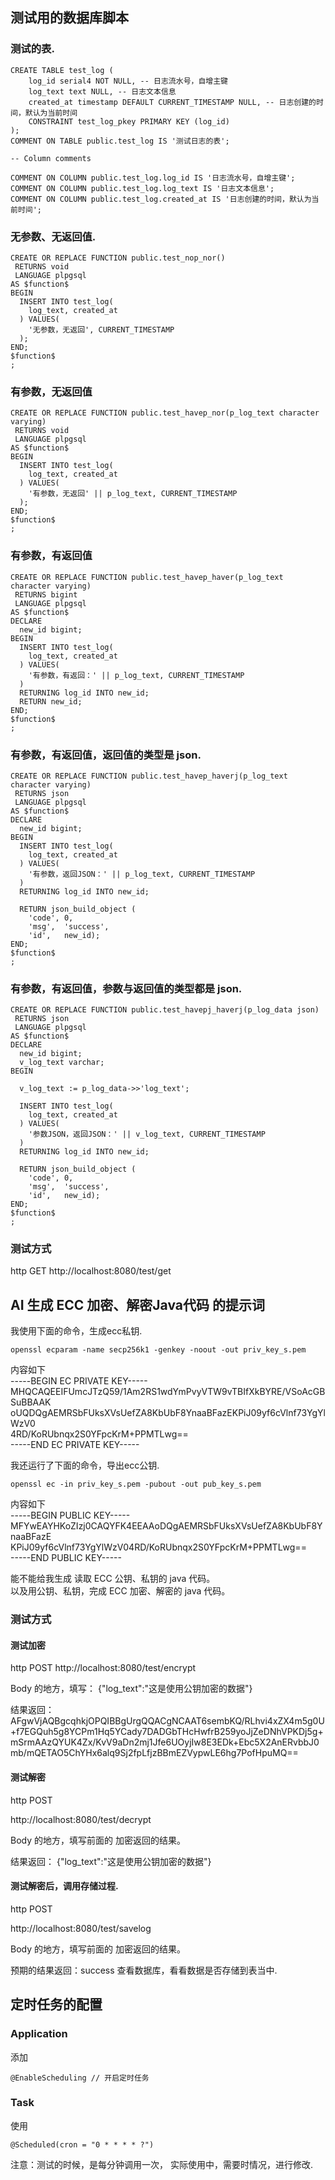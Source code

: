 
## 测试用的数据库脚本

### 测试的表.

```
CREATE TABLE test_log (
	log_id serial4 NOT NULL, -- 日志流水号，自增主键
	log_text text NULL, -- 日志文本信息
	created_at timestamp DEFAULT CURRENT_TIMESTAMP NULL, -- 日志创建的时间，默认为当前时间
	CONSTRAINT test_log_pkey PRIMARY KEY (log_id)
);
COMMENT ON TABLE public.test_log IS '测试日志的表';

-- Column comments

COMMENT ON COLUMN public.test_log.log_id IS '日志流水号，自增主键';
COMMENT ON COLUMN public.test_log.log_text IS '日志文本信息';
COMMENT ON COLUMN public.test_log.created_at IS '日志创建的时间，默认为当前时间';
```


### 无参数、无返回值.

```
CREATE OR REPLACE FUNCTION public.test_nop_nor()
 RETURNS void
 LANGUAGE plpgsql
AS $function$
BEGIN
  INSERT INTO test_log(
    log_text, created_at
  ) VALUES(
    '无参数，无返回', CURRENT_TIMESTAMP
  );
END;
$function$
;
```

### 有参数，无返回值

```
CREATE OR REPLACE FUNCTION public.test_havep_nor(p_log_text character varying)
 RETURNS void
 LANGUAGE plpgsql
AS $function$
BEGIN
  INSERT INTO test_log(
    log_text, created_at
  ) VALUES(
    '有参数，无返回' || p_log_text, CURRENT_TIMESTAMP
  );
END;
$function$
;
```

### 有参数，有返回值

```
CREATE OR REPLACE FUNCTION public.test_havep_haver(p_log_text character varying)
 RETURNS bigint
 LANGUAGE plpgsql
AS $function$
DECLARE
  new_id bigint;
BEGIN
  INSERT INTO test_log(
    log_text, created_at
  ) VALUES(
    '有参数，有返回：' || p_log_text, CURRENT_TIMESTAMP
  )
  RETURNING log_id INTO new_id;
  RETURN new_id;
END;
$function$
;
```



### 有参数，有返回值，返回值的类型是 json.

```
CREATE OR REPLACE FUNCTION public.test_havep_haverj(p_log_text character varying)
 RETURNS json
 LANGUAGE plpgsql
AS $function$
DECLARE
  new_id bigint;
BEGIN
  INSERT INTO test_log(
    log_text, created_at
  ) VALUES(
    '有参数，返回JSON：' || p_log_text, CURRENT_TIMESTAMP
  )
  RETURNING log_id INTO new_id;
  
  RETURN json_build_object (
	'code', 0,
	'msg',	'success',
	'id',	new_id);
END;
$function$
;
```


### 有参数，有返回值，参数与返回值的类型都是 json.
```
CREATE OR REPLACE FUNCTION public.test_havepj_haverj(p_log_data json)
 RETURNS json
 LANGUAGE plpgsql
AS $function$
DECLARE
  new_id bigint;
  v_log_text varchar;
BEGIN

  v_log_text := p_log_data->>'log_text';

  INSERT INTO test_log(
    log_text, created_at
  ) VALUES(
    '参数JSON，返回JSON：' || v_log_text, CURRENT_TIMESTAMP
  )
  RETURNING log_id INTO new_id;
  
  RETURN json_build_object (
	'code', 0,
	'msg',	'success',
	'id',	new_id);
END;
$function$
;
```


### 测试方式
http GET
http://localhost:8080/test/get





## AI 生成 ECC 加密、解密Java代码 的提示词


我使用下面的命令，生成ecc私钥.  
```  
openssl ecparam -name secp256k1 -genkey -noout -out priv_key_s.pem  
```  
  
内容如下  
-----BEGIN EC PRIVATE KEY-----  
MHQCAQEEIFUmcJTzQ59/1Am2RS1wdYmPvyVTW9vTBIfXkBYRE/VSoAcGBSuBBAAK  
oUQDQgAEMRSbFUksXVsUefZA8KbUbF8YnaaBFazEKPiJ09yf6cVlnf73YgYlWzV0  
4RD/KoRUbnqx2S0YFpcKrM+PPMTLwg==  
-----END EC PRIVATE KEY-----  
  
  
  
我还运行了下面的命令，导出ecc公钥.  
```  
openssl ec -in priv_key_s.pem -pubout -out pub_key_s.pem  
```  
  
内容如下  
-----BEGIN PUBLIC KEY-----  
MFYwEAYHKoZIzj0CAQYFK4EEAAoDQgAEMRSbFUksXVsUefZA8KbUbF8YnaaBFazE  
KPiJ09yf6cVlnf73YgYlWzV04RD/KoRUbnqx2S0YFpcKrM+PPMTLwg==  
-----END PUBLIC KEY-----  
  
  
  
能不能给我生成 读取 ECC 公钥、私钥的 java 代码。  
以及用公钥、私钥，完成 ECC 加密、解密的 java 代码。


### 测试方式

#### 测试加密
http POST
http://localhost:8080/test/encrypt

Body 的地方，填写：
{"log_text":"这是使用公钥加密的数据"} 

结果返回：
AFgwVjAQBgcqhkjOPQIBBgUrgQQACgNCAAT6sembKQ/RLhvi4xZX4m5g0U+f7EGQuh5g8YCPm1Hq5YCady7DADGbTHcHwfrB259yoJjZeDNhVPKDj5g+mSrmAAzQYUK4Zx/KvV9aDn2mj1Jfe6UOyjIw8E3EDk+Ebc5X2AnERvbbJ0mb/mQETAO5ChYHx6alq9Sj2fpLfjzBBmEZVypwLE6hg7PofHpuMQ==


#### 测试解密
http POST

http://localhost:8080/test/decrypt

Body 的地方，填写前面的 加密返回的结果。

结果返回：
{"log_text":"这是使用公钥加密的数据"}



#### 测试解密后，调用存储过程.
http POST 

http://localhost:8080/test/savelog

Body 的地方，填写前面的 加密返回的结果。

预期的结果返回：success
查看数据库，看看数据是否存储到表当中.




## 定时任务的配置

### Application

添加
```
@EnableScheduling // 开启定时任务
```

### Task

使用
```
@Scheduled(cron = "0 * * * * ?")
```
注意：测试的时候，是每分钟调用一次， 实际使用中，需要时情况，进行修改.


